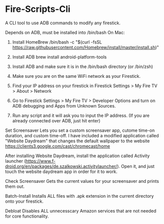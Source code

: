 # Fire-Scripts-Cli
A CLI tool to use ADB commands to modify any firestick.

Depends on ADB, must be installed into /bin/bash
On Mac: 
1. Install HomeBrew 
  /bin/bash -c "$(curl -fsSL https://raw.githubusercontent.com/Homebrew/install/master/install.sh)"
  
2. Install ADB 
  brew install android-platform-tools




1. Install ADB and make sure it is in the /bin/bash directory (or /bin/zsh)
2. Make sure you are on the same WiFi network as your Firestick. 
3. Find your IP address on your firestick in Firestick Settings > My Fire TV > About > Network
4. Go to Firestick Settings > My Fire TV > Developer Options and turn on ADB debugging and Apps from Unknown Sources.
5. Run any script and it will ask you to input the IP address. (If you are already connected over ADB, just hit enter)

Set Screensaver
  Lets you set a custom screensaver app, cutome time-on duration, and custom time-off. I have included a modified application called "Website Daydream" that changes the default wallpaper to the website https://clients3.google.com/cast/chromecast/home
  
After installing Website Daydream, install the application called Activity launcher (https://www.f-droid.org/en/packages/de.szalkowski.activitylauncher/). Open it, and just touch the website daydream app in order for it to work.
  
Check Screensaver
  Gets the current values for your screensaver and prints them out.
  
Batch-Install
  Installs ALL files with .apk extension in the current directory onto your firestick.
  
Debloat
  Disables ALL unnecesscary Amazon services that are not needed for core functionality.
